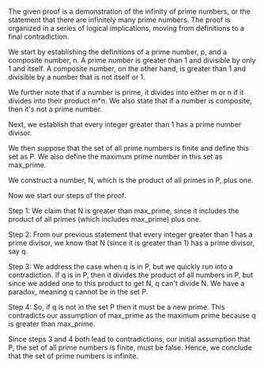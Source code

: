 The given proof is a demonstration of the infinity of prime numbers, or the statement that there are infinitely many prime numbers. The proof is organized in a series of logical implications, moving from definitions to a final contradiction.

We start by establishing the definitions of a prime number, p, and a composite number, n. A prime number is greater than 1 and divisible by only 1 and itself. A composite number, on the other hand, is greater than 1 and divisible by a number that is not itself or 1.

We further note that if a number is prime, it divides into either m or n if it divides into their product m*n. We also state that if a number is composite, then it's not a prime number.

Next, we establish that every integer greater than 1 has a prime number divisor.

We then suppose that the set of all prime numbers is finite and define this set as P. We also define the maximum prime number in this set as max_prime.

We construct a number, N, which is the product of all primes in P, plus one.

Now we start our steps of the proof. 

Step 1: We claim that N is greater than max_prime, since it includes the product of all primes (which includes max_prime) plus one.

Step 2: From our previous statement that every integer greater than 1 has a prime divisor, we know that N (since it is greater than 1) has a prime divisor, say q. 

Step 3: We address the case when q is in P, but we quickly run into a contradiction. If q is in P, then it divides the product of all numbers in P, but since we added one to this product to get N, q can't divide N. We have a paradox, meaning q cannot be in the set P. 

Step 4: So, if q is not in the set P then it must be a new prime. This contradicts our assumption of max_prime as the maximum prime because q is greater than max_prime. 

Since steps 3 and 4 both lead to contradictions, our initial assumption that P, the set of all prime numbers is finite, must be false. Hence, we conclude that the set of prime numbers is infinite.